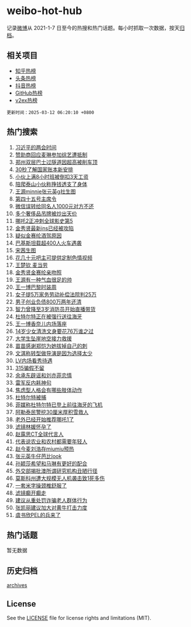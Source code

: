 # weibo-hot-hub

记录[微博](https://www.weibo.com)从 2021-1-7 日至今的热搜和热门话题。每小时抓取一次数据，按天[归档](archives)。

## 相关项目

- [知乎热榜](https://github.com/snaildev/zhihu-hot-hub)
- [头条热榜](https://github.com/snaildev/toutiao-hot-hub)
- [抖音热榜](https://github.com/snaildev/douyin-hot-hub)
- [GitHub热榜](https://github.com/snaildev/github-hot-hub)
- [v2ex热榜](https://github.com/snaildev/v2ex-hot-hub)


`更新时间：2025-03-12 06:20:10 +0800`

## 热门搜索

1. [习近平的两会时间](https://m.weibo.cn/search?containerid=100103type%3D1%26t%3D10%26q%3D%23%E4%B9%A0%E8%BF%91%E5%B9%B3%E7%9A%84%E4%B8%A4%E4%BC%9A%E6%97%B6%E9%97%B4%23&stream_entry_id=51&isnewpage=1&extparam=seat%3D1%26filter_type%3Drealtimehot%26cate%3D10103%26q%3D%2523%25E4%25B9%25A0%25E8%25BF%2591%25E5%25B9%25B3%25E7%259A%2584%25E4%25B8%25A4%25E4%25BC%259A%25E6%2597%25B6%25E9%2597%25B4%2523%26pos%3D0%26dgr%3D0%26stream_entry_id%3D51%26c_type%3D51%26display_time%3D1741731608%26pre_seqid%3D17417316085470331466247)
1. [赞助商回应麦琳参加综艺遭抵制](https://m.weibo.cn/search?containerid=100103type%3D1%26t%3D10%26q%3D%23%E8%B5%9E%E5%8A%A9%E5%95%86%E5%9B%9E%E5%BA%94%E9%BA%A6%E7%90%B3%E5%8F%82%E5%8A%A0%E7%BB%BC%E8%89%BA%E9%81%AD%E6%8A%B5%E5%88%B6%23&stream_entry_id=31&isnewpage=1&extparam=seat%3D1%26flag%3D2%26realpos%3D1%26filter_type%3Drealtimehot%26pos%3D0%26lcate%3D5001%26band_rank%3D1%26q%3D%2523%25E8%25B5%259E%25E5%258A%25A9%25E5%2595%2586%25E5%259B%259E%25E5%25BA%2594%25E9%25BA%25A6%25E7%2590%25B3%25E5%258F%2582%25E5%258A%25A0%25E7%25BB%25BC%25E8%2589%25BA%25E9%2581%25AD%25E6%258A%25B5%25E5%2588%25B6%2523%26c_type%3D31%26dgr%3D0%26stream_entry_id%3D31%26cate%3D5001%26display_time%3D1741731608%26pre_seqid%3D17417316085470331466247)
1. [郑州双层巴士过隧道因超高被削车顶](https://m.weibo.cn/search?containerid=100103type%3D1%26t%3D10%26q%3D%23%E9%83%91%E5%B7%9E%E5%8F%8C%E5%B1%82%E5%B7%B4%E5%A3%AB%E8%BF%87%E9%9A%A7%E9%81%93%E5%9B%A0%E8%B6%85%E9%AB%98%E8%A2%AB%E5%89%8A%E8%BD%A6%E9%A1%B6%23&stream_entry_id=31&isnewpage=1&extparam=seat%3D1%26flag%3D0%26realpos%3D2%26filter_type%3Drealtimehot%26pos%3D1%26lcate%3D5001%26band_rank%3D2%26q%3D%2523%25E9%2583%2591%25E5%25B7%259E%25E5%258F%258C%25E5%25B1%2582%25E5%25B7%25B4%25E5%25A3%25AB%25E8%25BF%2587%25E9%259A%25A7%25E9%2581%2593%25E5%259B%25A0%25E8%25B6%2585%25E9%25AB%2598%25E8%25A2%25AB%25E5%2589%258A%25E8%25BD%25A6%25E9%25A1%25B6%2523%26c_type%3D31%26dgr%3D0%26stream_entry_id%3D31%26cate%3D5001%26display_time%3D1741731608%26pre_seqid%3D17417316085470331466247)
1. [30秒了解国家账本新安排](https://m.weibo.cn/search?containerid=100103type%3D1%26t%3D10%26q%3D%2330%E7%A7%92%E4%BA%86%E8%A7%A3%E5%9B%BD%E5%AE%B6%E8%B4%A6%E6%9C%AC%E6%96%B0%E5%AE%89%E6%8E%92%23&stream_entry_id=31&isnewpage=1&extparam=seat%3D1%26flag%3D0%26realpos%3D3%26filter_type%3Drealtimehot%26pos%3D2%26lcate%3D5001%26band_rank%3D3%26q%3D%252330%25E7%25A7%2592%25E4%25BA%2586%25E8%25A7%25A3%25E5%259B%25BD%25E5%25AE%25B6%25E8%25B4%25A6%25E6%259C%25AC%25E6%2596%25B0%25E5%25AE%2589%25E6%258E%2592%2523%26c_type%3D31%26dgr%3D0%26stream_entry_id%3D31%26cate%3D5001%26display_time%3D1741731608%26pre_seqid%3D17417316085470331466247)
1. [小伙上满8小时班被倒扣3天工资](https://m.weibo.cn/search?containerid=100103type%3D1%26t%3D10%26q%3D%E5%B0%8F%E4%BC%99%E4%B8%8A%E6%BB%A18%E5%B0%8F%E6%97%B6%E7%8F%AD%E8%A2%AB%E5%80%92%E6%89%A33%E5%A4%A9%E5%B7%A5%E8%B5%84&stream_entry_id=31&isnewpage=1&extparam=seat%3D1%26flag%3D0%26realpos%3D4%26filter_type%3Drealtimehot%26pos%3D3%26lcate%3D5001%26band_rank%3D4%26q%3D%25E5%25B0%258F%25E4%25BC%2599%25E4%25B8%258A%25E6%25BB%25A18%25E5%25B0%258F%25E6%2597%25B6%25E7%258F%25AD%25E8%25A2%25AB%25E5%2580%2592%25E6%2589%25A33%25E5%25A4%25A9%25E5%25B7%25A5%25E8%25B5%2584%26c_type%3D31%26dgr%3D0%26stream_entry_id%3D31%26cate%3D5001%26display_time%3D1741731608%26pre_seqid%3D17417316085470331466247)
1. [陪爬泰山小伙称挣钱透支了身体](https://m.weibo.cn/search?containerid=100103type%3D1%26t%3D10%26q%3D%23%E9%99%AA%E7%88%AC%E6%B3%B0%E5%B1%B1%E5%B0%8F%E4%BC%99%E7%A7%B0%E6%8C%A3%E9%92%B1%E9%80%8F%E6%94%AF%E4%BA%86%E8%BA%AB%E4%BD%93%23&stream_entry_id=31&isnewpage=1&extparam=seat%3D1%26flag%3D0%26realpos%3D5%26filter_type%3Drealtimehot%26pos%3D4%26lcate%3D5001%26band_rank%3D5%26q%3D%2523%25E9%2599%25AA%25E7%2588%25AC%25E6%25B3%25B0%25E5%25B1%25B1%25E5%25B0%258F%25E4%25BC%2599%25E7%25A7%25B0%25E6%258C%25A3%25E9%2592%25B1%25E9%2580%258F%25E6%2594%25AF%25E4%25BA%2586%25E8%25BA%25AB%25E4%25BD%2593%2523%26c_type%3D31%26dgr%3D0%26stream_entry_id%3D31%26cate%3D5001%26display_time%3D1741731608%26pre_seqid%3D17417316085470331466247)
1. [王源minnie张元英g社生图](https://m.weibo.cn/search?containerid=100103type%3D1%26t%3D10%26q%3D%23%E7%8E%8B%E6%BA%90minnie%E5%BC%A0%E5%85%83%E8%8B%B1g%E7%A4%BE%E7%94%9F%E5%9B%BE%23&stream_entry_id=31&isnewpage=1&extparam=seat%3D1%26flag%3D0%26realpos%3D6%26filter_type%3Drealtimehot%26pos%3D5%26lcate%3D5001%26band_rank%3D6%26q%3D%2523%25E7%258E%258B%25E6%25BA%2590minnie%25E5%25BC%25A0%25E5%2585%2583%25E8%258B%25B1g%25E7%25A4%25BE%25E7%2594%259F%25E5%259B%25BE%2523%26c_type%3D31%26dgr%3D0%26stream_entry_id%3D31%26cate%3D5001%26display_time%3D1741731608%26pre_seqid%3D17417316085470331466247)
1. [第四十五号主席令](https://m.weibo.cn/search?containerid=100103type%3D1%26t%3D10%26q%3D%23%E7%AC%AC%E5%9B%9B%E5%8D%81%E4%BA%94%E5%8F%B7%E4%B8%BB%E5%B8%AD%E4%BB%A4%23&stream_entry_id=31&isnewpage=1&extparam=seat%3D1%26flag%3D0%26realpos%3D7%26filter_type%3Drealtimehot%26pos%3D6%26lcate%3D5001%26band_rank%3D7%26q%3D%2523%25E7%25AC%25AC%25E5%259B%259B%25E5%258D%2581%25E4%25BA%2594%25E5%258F%25B7%25E4%25B8%25BB%25E5%25B8%25AD%25E4%25BB%25A4%2523%26c_type%3D31%26dgr%3D0%26stream_entry_id%3D31%26cate%3D5001%26display_time%3D1741731608%26pre_seqid%3D17417316085470331466247)
1. [微信误转给同名人1000元对方不还](https://m.weibo.cn/search?containerid=100103type%3D1%26t%3D10%26q%3D%23%E5%BE%AE%E4%BF%A1%E8%AF%AF%E8%BD%AC%E7%BB%99%E5%90%8C%E5%90%8D%E4%BA%BA1000%E5%85%83%E5%AF%B9%E6%96%B9%E4%B8%8D%E8%BF%98%23&stream_entry_id=31&isnewpage=1&extparam=seat%3D1%26flag%3D0%26realpos%3D8%26filter_type%3Drealtimehot%26pos%3D7%26lcate%3D5001%26band_rank%3D8%26q%3D%2523%25E5%25BE%25AE%25E4%25BF%25A1%25E8%25AF%25AF%25E8%25BD%25AC%25E7%25BB%2599%25E5%2590%258C%25E5%2590%258D%25E4%25BA%25BA1000%25E5%2585%2583%25E5%25AF%25B9%25E6%2596%25B9%25E4%25B8%258D%25E8%25BF%2598%2523%26c_type%3D31%26dgr%3D0%26stream_entry_id%3D31%26cate%3D5001%26display_time%3D1741731608%26pre_seqid%3D17417316085470331466247)
1. [多个奢侈品吊牌被炒出天价](https://m.weibo.cn/search?containerid=100103type%3D1%26t%3D10%26q%3D%23%E5%A4%9A%E4%B8%AA%E5%A5%A2%E4%BE%88%E5%93%81%E5%90%8A%E7%89%8C%E8%A2%AB%E7%82%92%E5%87%BA%E5%A4%A9%E4%BB%B7%23&stream_entry_id=31&isnewpage=1&extparam=seat%3D1%26flag%3D0%26realpos%3D9%26filter_type%3Drealtimehot%26pos%3D8%26lcate%3D5001%26band_rank%3D9%26q%3D%2523%25E5%25A4%259A%25E4%25B8%25AA%25E5%25A5%25A2%25E4%25BE%2588%25E5%2593%2581%25E5%2590%258A%25E7%2589%258C%25E8%25A2%25AB%25E7%2582%2592%25E5%2587%25BA%25E5%25A4%25A9%25E4%25BB%25B7%2523%26c_type%3D31%26dgr%3D0%26stream_entry_id%3D31%26cate%3D5001%26display_time%3D1741731608%26pre_seqid%3D17417316085470331466247)
1. [哪吒2正冲刺全球影史第5](https://m.weibo.cn/search?containerid=100103type%3D1%26t%3D10%26q%3D%23%E5%93%AA%E5%90%922%E6%AD%A3%E5%86%B2%E5%88%BA%E5%85%A8%E7%90%83%E5%BD%B1%E5%8F%B2%E7%AC%AC5%23&stream_entry_id=31&isnewpage=1&extparam=seat%3D1%26flag%3D0%26realpos%3D10%26filter_type%3Drealtimehot%26pos%3D9%26lcate%3D5001%26band_rank%3D10%26q%3D%2523%25E5%2593%25AA%25E5%2590%25922%25E6%25AD%25A3%25E5%2586%25B2%25E5%2588%25BA%25E5%2585%25A8%25E7%2590%2583%25E5%25BD%25B1%25E5%258F%25B2%25E7%25AC%25AC5%2523%26c_type%3D31%26dgr%3D0%26stream_entry_id%3D31%26cate%3D5001%26display_time%3D1741731608%26pre_seqid%3D17417316085470331466247)
1. [金秀贤最新ins已经被攻陷](https://m.weibo.cn/search?containerid=100103type%3D1%26t%3D10%26q%3D%23%E9%87%91%E7%A7%80%E8%B4%A4%E6%9C%80%E6%96%B0ins%E5%B7%B2%E7%BB%8F%E8%A2%AB%E6%94%BB%E9%99%B7%23&stream_entry_id=31&isnewpage=1&extparam=seat%3D1%26flag%3D1%26realpos%3D11%26filter_type%3Drealtimehot%26pos%3D10%26lcate%3D5001%26band_rank%3D11%26q%3D%2523%25E9%2587%2591%25E7%25A7%2580%25E8%25B4%25A4%25E6%259C%2580%25E6%2596%25B0ins%25E5%25B7%25B2%25E7%25BB%258F%25E8%25A2%25AB%25E6%2594%25BB%25E9%2599%25B7%2523%26c_type%3D31%26dgr%3D0%26stream_entry_id%3D31%26cate%3D5001%26display_time%3D1741731608%26pre_seqid%3D17417316085470331466247)
1. [疑似金赛纶酒驾原因](https://m.weibo.cn/search?containerid=100103type%3D1%26t%3D10%26q%3D%23%E7%96%91%E4%BC%BC%E9%87%91%E8%B5%9B%E7%BA%B6%E9%85%92%E9%A9%BE%E5%8E%9F%E5%9B%A0%23&stream_entry_id=31&isnewpage=1&extparam=seat%3D1%26flag%3D2%26realpos%3D12%26filter_type%3Drealtimehot%26pos%3D11%26lcate%3D5001%26band_rank%3D12%26q%3D%2523%25E7%2596%2591%25E4%25BC%25BC%25E9%2587%2591%25E8%25B5%259B%25E7%25BA%25B6%25E9%2585%2592%25E9%25A9%25BE%25E5%258E%259F%25E5%259B%25A0%2523%26c_type%3D31%26dgr%3D0%26stream_entry_id%3D31%26cate%3D5001%26display_time%3D1741731608%26pre_seqid%3D17417316085470331466247)
1. [巴基斯坦载超400人火车遇袭](https://m.weibo.cn/search?containerid=100103type%3D1%26t%3D10%26q%3D%23%E5%B7%B4%E5%9F%BA%E6%96%AF%E5%9D%A6%E8%BD%BD%E8%B6%85400%E4%BA%BA%E7%81%AB%E8%BD%A6%E9%81%87%E8%A2%AD%23&stream_entry_id=31&isnewpage=1&extparam=seat%3D1%26flag%3D0%26realpos%3D13%26filter_type%3Drealtimehot%26pos%3D12%26lcate%3D5001%26band_rank%3D13%26q%3D%2523%25E5%25B7%25B4%25E5%259F%25BA%25E6%2596%25AF%25E5%259D%25A6%25E8%25BD%25BD%25E8%25B6%2585400%25E4%25BA%25BA%25E7%2581%25AB%25E8%25BD%25A6%25E9%2581%2587%25E8%25A2%25AD%2523%26c_type%3D31%26dgr%3D0%26stream_entry_id%3D31%26cate%3D5001%26display_time%3D1741731608%26pre_seqid%3D17417316085470331466247)
1. [宋茜生图](https://m.weibo.cn/search?containerid=100103type%3D1%26t%3D10%26q%3D%E5%AE%8B%E8%8C%9C%E7%94%9F%E5%9B%BE&stream_entry_id=31&isnewpage=1&extparam=seat%3D1%26flag%3D0%26realpos%3D14%26filter_type%3Drealtimehot%26pos%3D13%26lcate%3D5001%26band_rank%3D14%26q%3D%25E5%25AE%258B%25E8%258C%259C%25E7%2594%259F%25E5%259B%25BE%26c_type%3D31%26dgr%3D0%26stream_entry_id%3D31%26cate%3D5001%26display_time%3D1741731608%26pre_seqid%3D17417316085470331466247)
1. [花几十元吧主可提供定制色情视频](https://m.weibo.cn/search?containerid=100103type%3D1%26t%3D10%26q%3D%23%E8%8A%B1%E5%87%A0%E5%8D%81%E5%85%83%E5%90%A7%E4%B8%BB%E5%8F%AF%E6%8F%90%E4%BE%9B%E5%AE%9A%E5%88%B6%E8%89%B2%E6%83%85%E8%A7%86%E9%A2%91%23&stream_entry_id=31&isnewpage=1&extparam=seat%3D1%26flag%3D0%26realpos%3D15%26filter_type%3Drealtimehot%26pos%3D14%26lcate%3D5001%26band_rank%3D15%26q%3D%2523%25E8%258A%25B1%25E5%2587%25A0%25E5%258D%2581%25E5%2585%2583%25E5%2590%25A7%25E4%25B8%25BB%25E5%258F%25AF%25E6%258F%2590%25E4%25BE%259B%25E5%25AE%259A%25E5%2588%25B6%25E8%2589%25B2%25E6%2583%2585%25E8%25A7%2586%25E9%25A2%2591%2523%26c_type%3D31%26dgr%3D0%26stream_entry_id%3D31%26cate%3D5001%26display_time%3D1741731608%26pre_seqid%3D17417316085470331466247)
1. [王楚钦 麦当劳](https://m.weibo.cn/search?containerid=100103type%3D1%26t%3D10%26q%3D%E7%8E%8B%E6%A5%9A%E9%92%A6+%E9%BA%A6%E5%BD%93%E5%8A%B3&stream_entry_id=31&isnewpage=1&extparam=seat%3D1%26flag%3D0%26realpos%3D16%26filter_type%3Drealtimehot%26pos%3D15%26lcate%3D5001%26band_rank%3D16%26q%3D%25E7%258E%258B%25E6%25A5%259A%25E9%2592%25A6%2520%25E9%25BA%25A6%25E5%25BD%2593%25E5%258A%25B3%26c_type%3D31%26dgr%3D0%26stream_entry_id%3D31%26cate%3D5001%26display_time%3D1741731608%26pre_seqid%3D17417316085470331466247)
1. [金秀贤金赛纶亲吻照](https://m.weibo.cn/search?containerid=100103type%3D1%26t%3D10%26q%3D%23%E9%87%91%E7%A7%80%E8%B4%A4%E9%87%91%E8%B5%9B%E7%BA%B6%E4%BA%B2%E5%90%BB%E7%85%A7%23&stream_entry_id=31&isnewpage=1&extparam=seat%3D1%26flag%3D2%26realpos%3D17%26filter_type%3Drealtimehot%26pos%3D16%26lcate%3D5001%26band_rank%3D17%26q%3D%2523%25E9%2587%2591%25E7%25A7%2580%25E8%25B4%25A4%25E9%2587%2591%25E8%25B5%259B%25E7%25BA%25B6%25E4%25BA%25B2%25E5%2590%25BB%25E7%2585%25A7%2523%26c_type%3D31%26dgr%3D0%26stream_entry_id%3D31%26cate%3D5001%26display_time%3D1741731608%26pre_seqid%3D17417316085470331466247)
1. [王源有一种气血很足的帅](https://m.weibo.cn/search?containerid=100103type%3D1%26t%3D10%26q%3D%E7%8E%8B%E6%BA%90%E6%9C%89%E4%B8%80%E7%A7%8D%E6%B0%94%E8%A1%80%E5%BE%88%E8%B6%B3%E7%9A%84%E5%B8%85&stream_entry_id=31&isnewpage=1&extparam=seat%3D1%26flag%3D0%26realpos%3D18%26filter_type%3Drealtimehot%26pos%3D17%26lcate%3D5001%26band_rank%3D18%26q%3D%25E7%258E%258B%25E6%25BA%2590%25E6%259C%2589%25E4%25B8%2580%25E7%25A7%258D%25E6%25B0%2594%25E8%25A1%2580%25E5%25BE%2588%25E8%25B6%25B3%25E7%259A%2584%25E5%25B8%2585%26c_type%3D31%26dgr%3D0%26stream_entry_id%3D31%26cate%3D5001%26display_time%3D1741731608%26pre_seqid%3D17417316085470331466247)
1. [王一博巴黎时装周](https://m.weibo.cn/search?containerid=100103type%3D1%26t%3D10%26q%3D%E7%8E%8B%E4%B8%80%E5%8D%9A%E5%B7%B4%E9%BB%8E%E6%97%B6%E8%A3%85%E5%91%A8&stream_entry_id=31&isnewpage=1&extparam=seat%3D1%26flag%3D1%26realpos%3D19%26filter_type%3Drealtimehot%26pos%3D18%26lcate%3D5001%26band_rank%3D19%26q%3D%25E7%258E%258B%25E4%25B8%2580%25E5%258D%259A%25E5%25B7%25B4%25E9%25BB%258E%25E6%2597%25B6%25E8%25A3%2585%25E5%2591%25A8%26c_type%3D31%26dgr%3D0%26stream_entry_id%3D31%26cate%3D5001%26display_time%3D1741731608%26pre_seqid%3D17417316085470331466247)
1. [女子提5万家务劳动补偿法院判25万](https://m.weibo.cn/search?containerid=100103type%3D1%26t%3D10%26q%3D%23%E5%A5%B3%E5%AD%90%E6%8F%905%E4%B8%87%E5%AE%B6%E5%8A%A1%E5%8A%B3%E5%8A%A8%E8%A1%A5%E5%81%BF%E6%B3%95%E9%99%A2%E5%88%A425%E4%B8%87%23&stream_entry_id=31&isnewpage=1&extparam=seat%3D1%26flag%3D0%26realpos%3D20%26filter_type%3Drealtimehot%26pos%3D19%26lcate%3D5001%26band_rank%3D20%26q%3D%2523%25E5%25A5%25B3%25E5%25AD%2590%25E6%258F%25905%25E4%25B8%2587%25E5%25AE%25B6%25E5%258A%25A1%25E5%258A%25B3%25E5%258A%25A8%25E8%25A1%25A5%25E5%2581%25BF%25E6%25B3%2595%25E9%2599%25A2%25E5%2588%25A425%25E4%25B8%2587%2523%26c_type%3D31%26dgr%3D0%26stream_entry_id%3D31%26cate%3D5001%26display_time%3D1741731608%26pre_seqid%3D17417316085470331466247)
1. [男子创业负债800万两年还清](https://m.weibo.cn/search?containerid=100103type%3D1%26t%3D10%26q%3D%23%E7%94%B7%E5%AD%90%E5%88%9B%E4%B8%9A%E8%B4%9F%E5%80%BA800%E4%B8%87%E4%B8%A4%E5%B9%B4%E8%BF%98%E6%B8%85%23&stream_entry_id=31&isnewpage=1&extparam=seat%3D1%26flag%3D0%26realpos%3D21%26filter_type%3Drealtimehot%26pos%3D20%26lcate%3D5001%26band_rank%3D21%26q%3D%2523%25E7%2594%25B7%25E5%25AD%2590%25E5%2588%259B%25E4%25B8%259A%25E8%25B4%259F%25E5%2580%25BA800%25E4%25B8%2587%25E4%25B8%25A4%25E5%25B9%25B4%25E8%25BF%2598%25E6%25B8%2585%2523%26c_type%3D31%26dgr%3D0%26stream_entry_id%3D31%26cate%3D5001%26display_time%3D1741731608%26pre_seqid%3D17417316085470331466247)
1. [智力曾降至3岁消防员开始直播带货](https://m.weibo.cn/search?containerid=100103type%3D1%26t%3D10%26q%3D%23%E6%99%BA%E5%8A%9B%E6%9B%BE%E9%99%8D%E8%87%B33%E5%B2%81%E6%B6%88%E9%98%B2%E5%91%98%E5%BC%80%E5%A7%8B%E7%9B%B4%E6%92%AD%E5%B8%A6%E8%B4%A7%23&stream_entry_id=31&isnewpage=1&extparam=seat%3D1%26flag%3D0%26realpos%3D22%26filter_type%3Drealtimehot%26pos%3D21%26lcate%3D5001%26band_rank%3D22%26q%3D%2523%25E6%2599%25BA%25E5%258A%259B%25E6%259B%25BE%25E9%2599%258D%25E8%2587%25B33%25E5%25B2%2581%25E6%25B6%2588%25E9%2598%25B2%25E5%2591%2598%25E5%25BC%2580%25E5%25A7%258B%25E7%259B%25B4%25E6%2592%25AD%25E5%25B8%25A6%25E8%25B4%25A7%2523%26c_type%3D31%26dgr%3D0%26stream_entry_id%3D31%26cate%3D5001%26display_time%3D1741731608%26pre_seqid%3D17417316085470331466247)
1. [杜特尔特正在被强行送往海牙](https://m.weibo.cn/search?containerid=100103type%3D1%26t%3D10%26q%3D%23%E6%9D%9C%E7%89%B9%E5%B0%94%E7%89%B9%E6%AD%A3%E5%9C%A8%E8%A2%AB%E5%BC%BA%E8%A1%8C%E9%80%81%E5%BE%80%E6%B5%B7%E7%89%99%23&stream_entry_id=31&isnewpage=1&extparam=seat%3D1%26flag%3D0%26realpos%3D23%26filter_type%3Drealtimehot%26pos%3D22%26lcate%3D5001%26band_rank%3D23%26q%3D%2523%25E6%259D%259C%25E7%2589%25B9%25E5%25B0%2594%25E7%2589%25B9%25E6%25AD%25A3%25E5%259C%25A8%25E8%25A2%25AB%25E5%25BC%25BA%25E8%25A1%258C%25E9%2580%2581%25E5%25BE%2580%25E6%25B5%25B7%25E7%2589%2599%2523%26c_type%3D31%26dgr%3D0%26stream_entry_id%3D31%26cate%3D5001%26display_time%3D1741731608%26pre_seqid%3D17417316085470331466247)
1. [王一博香奈儿内场落座](https://m.weibo.cn/search?containerid=100103type%3D1%26t%3D10%26q%3D%23%E7%8E%8B%E4%B8%80%E5%8D%9A%E9%A6%99%E5%A5%88%E5%84%BF%E5%86%85%E5%9C%BA%E8%90%BD%E5%BA%A7%23&stream_entry_id=31&isnewpage=1&extparam=seat%3D1%26flag%3D0%26realpos%3D24%26filter_type%3Drealtimehot%26pos%3D23%26lcate%3D5001%26band_rank%3D24%26q%3D%2523%25E7%258E%258B%25E4%25B8%2580%25E5%258D%259A%25E9%25A6%2599%25E5%25A5%2588%25E5%2584%25BF%25E5%2586%2585%25E5%259C%25BA%25E8%2590%25BD%25E5%25BA%25A7%2523%26c_type%3D31%26dgr%3D0%26stream_entry_id%3D31%26cate%3D5001%26display_time%3D1741731608%26pre_seqid%3D17417316085470331466247)
1. [14岁少女清洗文身要花76万谁之过](https://m.weibo.cn/search?containerid=100103type%3D1%26t%3D10%26q%3D%2314%E5%B2%81%E5%B0%91%E5%A5%B3%E6%B8%85%E6%B4%97%E6%96%87%E8%BA%AB%E8%A6%81%E8%8A%B176%E4%B8%87%E8%B0%81%E4%B9%8B%E8%BF%87%23&stream_entry_id=31&isnewpage=1&extparam=seat%3D1%26flag%3D0%26realpos%3D25%26filter_type%3Drealtimehot%26pos%3D24%26lcate%3D5001%26band_rank%3D25%26q%3D%252314%25E5%25B2%2581%25E5%25B0%2591%25E5%25A5%25B3%25E6%25B8%2585%25E6%25B4%2597%25E6%2596%2587%25E8%25BA%25AB%25E8%25A6%2581%25E8%258A%25B176%25E4%25B8%2587%25E8%25B0%2581%25E4%25B9%258B%25E8%25BF%2587%2523%26c_type%3D31%26dgr%3D0%26stream_entry_id%3D31%26cate%3D5001%26display_time%3D1741731608%26pre_seqid%3D17417316085470331466247)
1. [大学生坠崖地空接力救援](https://m.weibo.cn/search?containerid=100103type%3D1%26t%3D10%26q%3D%23%E5%A4%A7%E5%AD%A6%E7%94%9F%E5%9D%A0%E5%B4%96%E5%9C%B0%E7%A9%BA%E6%8E%A5%E5%8A%9B%E6%95%91%E6%8F%B4%23&stream_entry_id=31&isnewpage=1&extparam=seat%3D1%26flag%3D1%26realpos%3D26%26filter_type%3Drealtimehot%26pos%3D25%26lcate%3D5001%26band_rank%3D26%26q%3D%2523%25E5%25A4%25A7%25E5%25AD%25A6%25E7%2594%259F%25E5%259D%25A0%25E5%25B4%2596%25E5%259C%25B0%25E7%25A9%25BA%25E6%258E%25A5%25E5%258A%259B%25E6%2595%2591%25E6%258F%25B4%2523%26c_type%3D31%26dgr%3D0%26stream_entry_id%3D31%26cate%3D5001%26display_time%3D1741731608%26pre_seqid%3D17417316085470331466247)
1. [苗苗感谢郑恺为她拔掉自己的刺](https://m.weibo.cn/search?containerid=100103type%3D1%26t%3D10%26q%3D%E8%8B%97%E8%8B%97%E6%84%9F%E8%B0%A2%E9%83%91%E6%81%BA%E4%B8%BA%E5%A5%B9%E6%8B%94%E6%8E%89%E8%87%AA%E5%B7%B1%E7%9A%84%E5%88%BA&stream_entry_id=31&isnewpage=1&extparam=seat%3D1%26flag%3D0%26realpos%3D27%26filter_type%3Drealtimehot%26pos%3D26%26lcate%3D5001%26band_rank%3D27%26q%3D%25E8%258B%2597%25E8%258B%2597%25E6%2584%259F%25E8%25B0%25A2%25E9%2583%2591%25E6%2581%25BA%25E4%25B8%25BA%25E5%25A5%25B9%25E6%258B%2594%25E6%258E%2589%25E8%2587%25AA%25E5%25B7%25B1%25E7%259A%2584%25E5%2588%25BA%26c_type%3D31%26dgr%3D0%26stream_entry_id%3D31%26cate%3D5001%26display_time%3D1741731608%26pre_seqid%3D17417316085470331466247)
1. [文淇称转型做导演是因为选择太少](https://m.weibo.cn/search?containerid=100103type%3D1%26t%3D10%26q%3D%23%E6%96%87%E6%B7%87%E7%A7%B0%E8%BD%AC%E5%9E%8B%E5%81%9A%E5%AF%BC%E6%BC%94%E6%98%AF%E5%9B%A0%E4%B8%BA%E9%80%89%E6%8B%A9%E5%A4%AA%E5%B0%91%23&stream_entry_id=31&isnewpage=1&extparam=seat%3D1%26flag%3D0%26realpos%3D28%26filter_type%3Drealtimehot%26pos%3D27%26lcate%3D5001%26band_rank%3D28%26q%3D%2523%25E6%2596%2587%25E6%25B7%2587%25E7%25A7%25B0%25E8%25BD%25AC%25E5%259E%258B%25E5%2581%259A%25E5%25AF%25BC%25E6%25BC%2594%25E6%2598%25AF%25E5%259B%25A0%25E4%25B8%25BA%25E9%2580%2589%25E6%258B%25A9%25E5%25A4%25AA%25E5%25B0%2591%2523%26c_type%3D31%26dgr%3D0%26stream_entry_id%3D31%26cate%3D5001%26display_time%3D1741731608%26pre_seqid%3D17417316085470331466247)
1. [LV内场看秀待遇](https://m.weibo.cn/search?containerid=100103type%3D1%26t%3D10%26q%3D%23LV%E5%86%85%E5%9C%BA%E7%9C%8B%E7%A7%80%E5%BE%85%E9%81%87%23&stream_entry_id=31&isnewpage=1&extparam=seat%3D1%26flag%3D0%26realpos%3D29%26filter_type%3Drealtimehot%26pos%3D28%26lcate%3D5001%26band_rank%3D29%26q%3D%2523LV%25E5%2586%2585%25E5%259C%25BA%25E7%259C%258B%25E7%25A7%2580%25E5%25BE%2585%25E9%2581%2587%2523%26c_type%3D31%26dgr%3D0%26stream_entry_id%3D31%26cate%3D5001%26display_time%3D1741731608%26pre_seqid%3D17417316085470331466247)
1. [315骗假不留](https://m.weibo.cn/search?containerid=100103type%3D1%26t%3D10%26q%3D%23315%E9%AA%97%E5%81%87%E4%B8%8D%E7%95%99%23&stream_entry_id=31&isnewpage=1&extparam=seat%3D1%26flag%3D0%26realpos%3D30%26filter_type%3Drealtimehot%26pos%3D29%26lcate%3D5001%26band_rank%3D30%26q%3D%2523315%25E9%25AA%2597%25E5%2581%2587%25E4%25B8%258D%25E7%2595%2599%2523%26c_type%3D31%26dgr%3D0%26stream_entry_id%3D31%26cate%3D5001%26display_time%3D1741731608%26pre_seqid%3D17417316085470331466247)
1. [余承东辟谣和刘亦菲恋情](https://m.weibo.cn/search?containerid=100103type%3D1%26t%3D10%26q%3D%23%E4%BD%99%E6%89%BF%E4%B8%9C%E8%BE%9F%E8%B0%A3%E5%92%8C%E5%88%98%E4%BA%A6%E8%8F%B2%E6%81%8B%E6%83%85%23&stream_entry_id=31&isnewpage=1&extparam=seat%3D1%26flag%3D0%26realpos%3D31%26filter_type%3Drealtimehot%26pos%3D30%26lcate%3D5001%26band_rank%3D31%26q%3D%2523%25E4%25BD%2599%25E6%2589%25BF%25E4%25B8%259C%25E8%25BE%259F%25E8%25B0%25A3%25E5%2592%258C%25E5%2588%2598%25E4%25BA%25A6%25E8%258F%25B2%25E6%2581%258B%25E6%2583%2585%2523%26c_type%3D31%26dgr%3D0%26stream_entry_id%3D31%26cate%3D5001%26display_time%3D1741731608%26pre_seqid%3D17417316085470331466247)
1. [雷军反内耗神句](https://m.weibo.cn/search?containerid=100103type%3D1%26t%3D10%26q%3D%E9%9B%B7%E5%86%9B%E5%8F%8D%E5%86%85%E8%80%97%E7%A5%9E%E5%8F%A5&stream_entry_id=31&isnewpage=1&extparam=seat%3D1%26flag%3D0%26realpos%3D32%26filter_type%3Drealtimehot%26pos%3D31%26lcate%3D5001%26band_rank%3D32%26q%3D%25E9%259B%25B7%25E5%2586%259B%25E5%258F%258D%25E5%2586%2585%25E8%2580%2597%25E7%25A5%259E%25E5%258F%25A5%26c_type%3D31%26dgr%3D0%26stream_entry_id%3D31%26cate%3D5001%26display_time%3D1741731608%26pre_seqid%3D17417316085470331466247)
1. [焦虑型人格会有哪些肢体动作](https://m.weibo.cn/search?containerid=100103type%3D1%26t%3D10%26q%3D%E7%84%A6%E8%99%91%E5%9E%8B%E4%BA%BA%E6%A0%BC%E4%BC%9A%E6%9C%89%E5%93%AA%E4%BA%9B%E8%82%A2%E4%BD%93%E5%8A%A8%E4%BD%9C&stream_entry_id=31&isnewpage=1&extparam=seat%3D1%26flag%3D0%26realpos%3D33%26filter_type%3Drealtimehot%26pos%3D32%26lcate%3D5001%26band_rank%3D33%26q%3D%25E7%2584%25A6%25E8%2599%2591%25E5%259E%258B%25E4%25BA%25BA%25E6%25A0%25BC%25E4%25BC%259A%25E6%259C%2589%25E5%2593%25AA%25E4%25BA%259B%25E8%2582%25A2%25E4%25BD%2593%25E5%258A%25A8%25E4%25BD%259C%26c_type%3D31%26dgr%3D0%26stream_entry_id%3D31%26cate%3D5001%26display_time%3D1741731608%26pre_seqid%3D17417316085470331466247)
1. [杜特尔特被捕](https://m.weibo.cn/search?containerid=100103type%3D1%26t%3D10%26q%3D%23%E6%9D%9C%E7%89%B9%E5%B0%94%E7%89%B9%E8%A2%AB%E6%8D%95%23&stream_entry_id=31&isnewpage=1&extparam=seat%3D1%26flag%3D0%26realpos%3D34%26filter_type%3Drealtimehot%26pos%3D33%26lcate%3D5001%26band_rank%3D34%26q%3D%2523%25E6%259D%259C%25E7%2589%25B9%25E5%25B0%2594%25E7%2589%25B9%25E8%25A2%25AB%25E6%258D%2595%2523%26c_type%3D31%26dgr%3D0%26stream_entry_id%3D31%26cate%3D5001%26display_time%3D1741731608%26pre_seqid%3D17417316085470331466247)
1. [菲媒称杜特尔特已登上前往海牙的飞机](https://m.weibo.cn/search?containerid=100103type%3D1%26t%3D10%26q%3D%23%E8%8F%B2%E5%AA%92%E7%A7%B0%E6%9D%9C%E7%89%B9%E5%B0%94%E7%89%B9%E5%B7%B2%E7%99%BB%E4%B8%8A%E5%89%8D%E5%BE%80%E6%B5%B7%E7%89%99%E7%9A%84%E9%A3%9E%E6%9C%BA%23&stream_entry_id=31&isnewpage=1&extparam=seat%3D1%26flag%3D0%26realpos%3D35%26filter_type%3Drealtimehot%26pos%3D34%26lcate%3D5001%26band_rank%3D35%26q%3D%2523%25E8%258F%25B2%25E5%25AA%2592%25E7%25A7%25B0%25E6%259D%259C%25E7%2589%25B9%25E5%25B0%2594%25E7%2589%25B9%25E5%25B7%25B2%25E7%2599%25BB%25E4%25B8%258A%25E5%2589%258D%25E5%25BE%2580%25E6%25B5%25B7%25E7%2589%2599%25E7%259A%2584%25E9%25A3%259E%25E6%259C%25BA%2523%26c_type%3D31%26dgr%3D0%26stream_entry_id%3D31%26cate%3D5001%26display_time%3D1741731608%26pre_seqid%3D17417316085470331466247)
1. [阿勒泰民警挖30厘米厚积雪救人](https://m.weibo.cn/search?containerid=100103type%3D1%26t%3D10%26q%3D%23%E9%98%BF%E5%8B%92%E6%B3%B0%E6%B0%91%E8%AD%A6%E6%8C%9630%E5%8E%98%E7%B1%B3%E5%8E%9A%E7%A7%AF%E9%9B%AA%E6%95%91%E4%BA%BA%23&stream_entry_id=31&isnewpage=1&extparam=seat%3D1%26flag%3D0%26realpos%3D36%26filter_type%3Drealtimehot%26pos%3D35%26lcate%3D5001%26band_rank%3D36%26q%3D%2523%25E9%2598%25BF%25E5%258B%2592%25E6%25B3%25B0%25E6%25B0%2591%25E8%25AD%25A6%25E6%258C%259630%25E5%258E%2598%25E7%25B1%25B3%25E5%258E%259A%25E7%25A7%25AF%25E9%259B%25AA%25E6%2595%2591%25E4%25BA%25BA%2523%26c_type%3D31%26dgr%3D0%26stream_entry_id%3D31%26cate%3D5001%26display_time%3D1741731608%26pre_seqid%3D17417316085470331466247)
1. [老外已经开始推荐哪吒1了](https://m.weibo.cn/search?containerid=100103type%3D1%26t%3D10%26q%3D%23%E8%80%81%E5%A4%96%E5%B7%B2%E7%BB%8F%E5%BC%80%E5%A7%8B%E6%8E%A8%E8%8D%90%E5%93%AA%E5%90%921%E4%BA%86%23&stream_entry_id=31&isnewpage=1&extparam=seat%3D1%26flag%3D0%26realpos%3D37%26filter_type%3Drealtimehot%26pos%3D36%26lcate%3D5001%26band_rank%3D37%26q%3D%2523%25E8%2580%2581%25E5%25A4%2596%25E5%25B7%25B2%25E7%25BB%258F%25E5%25BC%2580%25E5%25A7%258B%25E6%258E%25A8%25E8%258D%2590%25E5%2593%25AA%25E5%2590%25921%25E4%25BA%2586%2523%26c_type%3D31%26dgr%3D0%26stream_entry_id%3D31%26cate%3D5001%26display_time%3D1741731608%26pre_seqid%3D17417316085470331466247)
1. [滤镜林媛怀孕了](https://m.weibo.cn/search?containerid=100103type%3D1%26t%3D10%26q%3D%23%E6%BB%A4%E9%95%9C%E6%9E%97%E5%AA%9B%E6%80%80%E5%AD%95%E4%BA%86%23&stream_entry_id=31&isnewpage=1&extparam=seat%3D1%26flag%3D0%26realpos%3D38%26filter_type%3Drealtimehot%26pos%3D37%26lcate%3D5001%26band_rank%3D38%26q%3D%2523%25E6%25BB%25A4%25E9%2595%259C%25E6%259E%2597%25E5%25AA%259B%25E6%2580%2580%25E5%25AD%2595%25E4%25BA%2586%2523%26c_type%3D31%26dgr%3D0%26stream_entry_id%3D31%26cate%3D5001%26display_time%3D1741731608%26pre_seqid%3D17417316085470331466247)
1. [赵露思CT全球代言人](https://m.weibo.cn/search?containerid=100103type%3D1%26t%3D10%26q%3D%23%E8%B5%B5%E9%9C%B2%E6%80%9DCT%E5%85%A8%E7%90%83%E4%BB%A3%E8%A8%80%E4%BA%BA%23&stream_entry_id=31&isnewpage=1&extparam=seat%3D1%26flag%3D0%26realpos%3D39%26filter_type%3Drealtimehot%26pos%3D38%26lcate%3D5001%26band_rank%3D39%26q%3D%2523%25E8%25B5%25B5%25E9%259C%25B2%25E6%2580%259DCT%25E5%2585%25A8%25E7%2590%2583%25E4%25BB%25A3%25E8%25A8%2580%25E4%25BA%25BA%2523%26c_type%3D31%26dgr%3D0%26stream_entry_id%3D31%26cate%3D5001%26display_time%3D1741731608%26pre_seqid%3D17417316085470331466247)
1. [代表说农业和农村都需要年轻人](https://m.weibo.cn/search?containerid=100103type%3D1%26t%3D10%26q%3D%23%E4%BB%A3%E8%A1%A8%E8%AF%B4%E5%86%9C%E4%B8%9A%E5%92%8C%E5%86%9C%E6%9D%91%E9%83%BD%E9%9C%80%E8%A6%81%E5%B9%B4%E8%BD%BB%E4%BA%BA%23&stream_entry_id=31&isnewpage=1&extparam=seat%3D1%26flag%3D0%26realpos%3D40%26filter_type%3Drealtimehot%26pos%3D39%26lcate%3D5001%26band_rank%3D40%26q%3D%2523%25E4%25BB%25A3%25E8%25A1%25A8%25E8%25AF%25B4%25E5%2586%259C%25E4%25B8%259A%25E5%2592%258C%25E5%2586%259C%25E6%259D%2591%25E9%2583%25BD%25E9%259C%2580%25E8%25A6%2581%25E5%25B9%25B4%25E8%25BD%25BB%25E4%25BA%25BA%2523%26c_type%3D31%26dgr%3D0%26stream_entry_id%3D31%26cate%3D5001%26display_time%3D1741731608%26pre_seqid%3D17417316085470331466247)
1. [赵今麦刘浩存miumiu预热](https://m.weibo.cn/search?containerid=100103type%3D1%26t%3D10%26q%3D%23%E8%B5%B5%E4%BB%8A%E9%BA%A6%E5%88%98%E6%B5%A9%E5%AD%98miumiu%E9%A2%84%E7%83%AD%23&stream_entry_id=31&isnewpage=1&extparam=seat%3D1%26flag%3D0%26realpos%3D41%26filter_type%3Drealtimehot%26pos%3D40%26lcate%3D5001%26band_rank%3D41%26q%3D%2523%25E8%25B5%25B5%25E4%25BB%258A%25E9%25BA%25A6%25E5%2588%2598%25E6%25B5%25A9%25E5%25AD%2598miumiu%25E9%25A2%2584%25E7%2583%25AD%2523%26c_type%3D31%26dgr%3D0%26stream_entry_id%3D31%26cate%3D5001%26display_time%3D1741731608%26pre_seqid%3D17417316085470331466247)
1. [张元英牛仔芭比look](https://m.weibo.cn/search?containerid=100103type%3D1%26t%3D10%26q%3D%23%E5%BC%A0%E5%85%83%E8%8B%B1%E7%89%9B%E4%BB%94%E8%8A%AD%E6%AF%94look%23&stream_entry_id=31&isnewpage=1&extparam=seat%3D1%26flag%3D0%26realpos%3D42%26filter_type%3Drealtimehot%26pos%3D41%26lcate%3D5001%26band_rank%3D42%26q%3D%2523%25E5%25BC%25A0%25E5%2585%2583%25E8%258B%25B1%25E7%2589%259B%25E4%25BB%2594%25E8%258A%25AD%25E6%25AF%2594look%2523%26c_type%3D31%26dgr%3D0%26stream_entry_id%3D31%26cate%3D5001%26display_time%3D1741731608%26pre_seqid%3D17417316085470331466247)
1. [孙颖莎希望和马琳有更好的配合](https://m.weibo.cn/search?containerid=100103type%3D1%26t%3D10%26q%3D%23%E5%AD%99%E9%A2%96%E8%8E%8E%E5%B8%8C%E6%9C%9B%E5%92%8C%E9%A9%AC%E7%90%B3%E6%9C%89%E6%9B%B4%E5%A5%BD%E7%9A%84%E9%85%8D%E5%90%88%23&stream_entry_id=31&isnewpage=1&extparam=seat%3D1%26flag%3D0%26realpos%3D43%26filter_type%3Drealtimehot%26pos%3D42%26lcate%3D5001%26band_rank%3D43%26q%3D%2523%25E5%25AD%2599%25E9%25A2%2596%25E8%258E%258E%25E5%25B8%258C%25E6%259C%259B%25E5%2592%258C%25E9%25A9%25AC%25E7%2590%25B3%25E6%259C%2589%25E6%259B%25B4%25E5%25A5%25BD%25E7%259A%2584%25E9%2585%258D%25E5%2590%2588%2523%26c_type%3D31%26dgr%3D0%26stream_entry_id%3D31%26cate%3D5001%26display_time%3D1741731608%26pre_seqid%3D17417316085470331466247)
1. [外交部揭批澳所谓研究机构丑陋行径](https://m.weibo.cn/search?containerid=100103type%3D1%26t%3D10%26q%3D%23%E5%A4%96%E4%BA%A4%E9%83%A8%E6%8F%AD%E6%89%B9%E6%BE%B3%E6%89%80%E8%B0%93%E7%A0%94%E7%A9%B6%E6%9C%BA%E6%9E%84%E4%B8%91%E9%99%8B%E8%A1%8C%E5%BE%84%23&stream_entry_id=31&isnewpage=1&extparam=seat%3D1%26flag%3D0%26realpos%3D44%26filter_type%3Drealtimehot%26pos%3D43%26lcate%3D5001%26band_rank%3D44%26q%3D%2523%25E5%25A4%2596%25E4%25BA%25A4%25E9%2583%25A8%25E6%258F%25AD%25E6%2589%25B9%25E6%25BE%25B3%25E6%2589%2580%25E8%25B0%2593%25E7%25A0%2594%25E7%25A9%25B6%25E6%259C%25BA%25E6%259E%2584%25E4%25B8%2591%25E9%2599%258B%25E8%25A1%258C%25E5%25BE%2584%2523%26c_type%3D31%26dgr%3D0%26stream_entry_id%3D31%26cate%3D5001%26display_time%3D1741731608%26pre_seqid%3D17417316085470331466247)
1. [莫斯科州遭大规模无人机袭击致1死多伤](https://m.weibo.cn/search?containerid=100103type%3D1%26t%3D10%26q%3D%23%E8%8E%AB%E6%96%AF%E7%A7%91%E5%B7%9E%E9%81%AD%E5%A4%A7%E8%A7%84%E6%A8%A1%E6%97%A0%E4%BA%BA%E6%9C%BA%E8%A2%AD%E5%87%BB%E8%87%B41%E6%AD%BB%E5%A4%9A%E4%BC%A4%23&stream_entry_id=31&isnewpage=1&extparam=seat%3D1%26flag%3D0%26realpos%3D45%26filter_type%3Drealtimehot%26pos%3D44%26lcate%3D5001%26band_rank%3D45%26q%3D%2523%25E8%258E%25AB%25E6%2596%25AF%25E7%25A7%2591%25E5%25B7%259E%25E9%2581%25AD%25E5%25A4%25A7%25E8%25A7%2584%25E6%25A8%25A1%25E6%2597%25A0%25E4%25BA%25BA%25E6%259C%25BA%25E8%25A2%25AD%25E5%2587%25BB%25E8%2587%25B41%25E6%25AD%25BB%25E5%25A4%259A%25E4%25BC%25A4%2523%26c_type%3D31%26dgr%3D0%26stream_entry_id%3D31%26cate%3D5001%26display_time%3D1741731608%26pre_seqid%3D17417316085470331466247)
1. [一套米字操颈椎舒服了](https://m.weibo.cn/search?containerid=100103type%3D1%26t%3D10%26q%3D%23%E4%B8%80%E5%A5%97%E7%B1%B3%E5%AD%97%E6%93%8D%E9%A2%88%E6%A4%8E%E8%88%92%E6%9C%8D%E4%BA%86%23&stream_entry_id=31&isnewpage=1&extparam=seat%3D1%26flag%3D0%26realpos%3D46%26filter_type%3Drealtimehot%26pos%3D45%26lcate%3D5001%26band_rank%3D46%26q%3D%2523%25E4%25B8%2580%25E5%25A5%2597%25E7%25B1%25B3%25E5%25AD%2597%25E6%2593%258D%25E9%25A2%2588%25E6%25A4%258E%25E8%2588%2592%25E6%259C%258D%25E4%25BA%2586%2523%26c_type%3D31%26dgr%3D0%26stream_entry_id%3D31%26cate%3D5001%26display_time%3D1741731608%26pre_seqid%3D17417316085470331466247)
1. [滤镜癫开癫走](https://m.weibo.cn/search?containerid=100103type%3D1%26t%3D10%26q%3D%E6%BB%A4%E9%95%9C%E7%99%AB%E5%BC%80%E7%99%AB%E8%B5%B0&stream_entry_id=31&isnewpage=1&extparam=seat%3D1%26flag%3D0%26realpos%3D47%26filter_type%3Drealtimehot%26pos%3D46%26lcate%3D5001%26band_rank%3D47%26q%3D%25E6%25BB%25A4%25E9%2595%259C%25E7%2599%25AB%25E5%25BC%2580%25E7%2599%25AB%25E8%25B5%25B0%26c_type%3D31%26dgr%3D0%26stream_entry_id%3D31%26cate%3D5001%26display_time%3D1741731608%26pre_seqid%3D17417316085470331466247)
1. [建议从重处罚诈骗老人群体行为](https://m.weibo.cn/search?containerid=100103type%3D1%26t%3D10%26q%3D%23%E5%BB%BA%E8%AE%AE%E4%BB%8E%E9%87%8D%E5%A4%84%E7%BD%9A%E8%AF%88%E9%AA%97%E8%80%81%E4%BA%BA%E7%BE%A4%E4%BD%93%E8%A1%8C%E4%B8%BA%23&stream_entry_id=31&isnewpage=1&extparam=seat%3D1%26flag%3D0%26realpos%3D48%26filter_type%3Drealtimehot%26pos%3D47%26lcate%3D5001%26band_rank%3D48%26q%3D%2523%25E5%25BB%25BA%25E8%25AE%25AE%25E4%25BB%258E%25E9%2587%258D%25E5%25A4%2584%25E7%25BD%259A%25E8%25AF%2588%25E9%25AA%2597%25E8%2580%2581%25E4%25BA%25BA%25E7%25BE%25A4%25E4%25BD%2593%25E8%25A1%258C%25E4%25B8%25BA%2523%26c_type%3D31%26dgr%3D0%26stream_entry_id%3D31%26cate%3D5001%26display_time%3D1741731608%26pre_seqid%3D17417316085470331466247)
1. [张凯丽建议加大对黄牛打击力度](https://m.weibo.cn/search?containerid=100103type%3D1%26t%3D10%26q%3D%23%E5%BC%A0%E5%87%AF%E4%B8%BD%E5%BB%BA%E8%AE%AE%E5%8A%A0%E5%A4%A7%E5%AF%B9%E9%BB%84%E7%89%9B%E6%89%93%E5%87%BB%E5%8A%9B%E5%BA%A6%23&stream_entry_id=31&isnewpage=1&extparam=seat%3D1%26flag%3D0%26realpos%3D49%26filter_type%3Drealtimehot%26pos%3D48%26lcate%3D5001%26band_rank%3D49%26q%3D%2523%25E5%25BC%25A0%25E5%2587%25AF%25E4%25B8%25BD%25E5%25BB%25BA%25E8%25AE%25AE%25E5%258A%25A0%25E5%25A4%25A7%25E5%25AF%25B9%25E9%25BB%2584%25E7%2589%259B%25E6%2589%2593%25E5%2587%25BB%25E5%258A%259B%25E5%25BA%25A6%2523%26c_type%3D31%26dgr%3D0%26stream_entry_id%3D31%26cate%3D5001%26display_time%3D1741731608%26pre_seqid%3D17417316085470331466247)
1. [虞书欣PEL的兵来了](https://m.weibo.cn/search?containerid=100103type%3D1%26t%3D10%26q%3D%23%E8%99%9E%E4%B9%A6%E6%AC%A3PEL%E7%9A%84%E5%85%B5%E6%9D%A5%E4%BA%86%23&stream_entry_id=31&isnewpage=1&extparam=seat%3D1%26flag%3D0%26realpos%3D50%26filter_type%3Drealtimehot%26pos%3D49%26lcate%3D5001%26band_rank%3D50%26q%3D%2523%25E8%2599%259E%25E4%25B9%25A6%25E6%25AC%25A3PEL%25E7%259A%2584%25E5%2585%25B5%25E6%259D%25A5%25E4%25BA%2586%2523%26c_type%3D31%26dgr%3D0%26stream_entry_id%3D31%26cate%3D5001%26display_time%3D1741731608%26pre_seqid%3D17417316085470331466247)

## 热门话题

暂无数据

## 历史归档

[archives](archives)

## License

See the [LICENSE](LICENSE) file for license rights and limitations (MIT).
